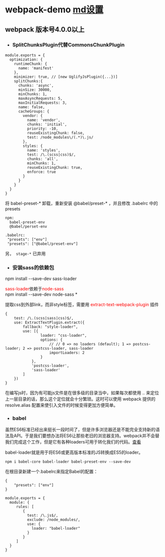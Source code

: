 # webpack-demo   [md设置](https://github.com/guodongxiaren/README/blob/master/README.md) 


## webpack 版本号4.0.0以上

* ### SplitChunksPlugin代替CommonsChunkPlugin
```
module.exports = {
  optimization: {
    runtimeChunk: {
      name: 'manifest'
    },
    minimizer: true, // [new UglifyJsPlugin({...})]
    splitChunks:{
      chunks: 'async',
      minSize: 30000,
      minChunks: 1,
      maxAsyncRequests: 5,
      maxInitialRequests: 3,
      name: false,
      cacheGroups: {
        vendor: {
          name: 'vendor',
          chunks: 'initial',
          priority: -10,
          reuseExistingChunk: false,
          test: /node_modules\/(.*)\.js/
        },
        styles: {
          name: 'styles',
          test: /\.(scss|css)$/,
          chunks: 'all',
          minChunks: 1,
          reuseExistingChunk: true,
          enforce: true
        }
      }
    }
  }
}
```
将 babel-preset-* 卸载，重新安装 @babel/preset-* ，并且修改 .babelrc 中的 presets
```
npm:
  babel-preset-env
  @babel/perset-env

.babelrc:
 "presets": ["env"]
 "presets": ["@babel/preset-env"]
```
另，` stage-*` 已弃用

* ### 安装sass的依赖包

npm install --save-dev sass-loader

<font color=red>sass-loader</font>依赖于<font color=red>node-sass</font><br/>
npm install --save-dev node-sass
*

提取css到外部link，而非style标签，需要用 <font color=red> extract-text-webpack-plugin </font> 插件
```
{
    test: /\.(scss|sass|css)$/,
    use: ExtractTextPlugin.extract({
        fallback: "style-loader",
        use: [{
                loader: "css-loader",
                options: {
                    // // 0 => no loaders (default); 1 => postcss-loader; 2 => postcss-loader, sass-loader
                    importLoaders: 2
                }
            },
            'postcss-loader',
            'sass-loader'
        ]
    })
}
```

 在编写js时，因为有可能js文件是在很多级的目录当中，如果每次都使用 .. 来定位上一层目录的话，那么这个定位就会十分繁琐。这时可以使用 webpack 提供的 resolve.alias 配置来使引入文件的时候变得更加方便简单。
 
 
* ### babel
 
虽然ES6标准已经出来挺长一段时间了，但是许多浏览器还是不能完全支持新的语法及API。于是我们要想办法将ES6让那些老旧的浏览器支持。webpack并不会替我们完成这个工作，但是它有各种loaders可用于转化我们的代码。[查看](https://www.jianshu.com/p/3a13f1b37300)

babel-loader就是用于将ES6或更高版本标准的JS转换成ES5的loader。
```
npm i babel-core babel-loader babel-preset-env --save-dev
```

在根目录新建一个.babelrc来指定Babel的配置：

```
{
    "presets": ["env"]
}
```

```
module.exports = {
  module: {
     rules: [
        { 
          test: /\.js$/, 
          exclude: /node_modules/, 
          use: {
            loader: "babel-loader"
          }
        }
     ]
  }
}
```



